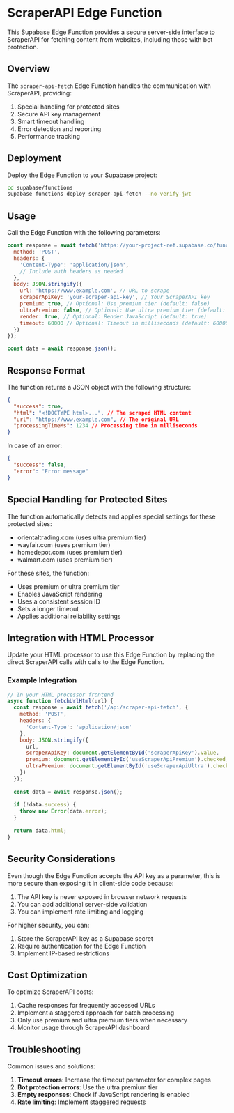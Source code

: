 # ScraperAPI Edge Function

This Supabase Edge Function provides a secure server-side interface to ScraperAPI for fetching content from websites, including those with bot protection.

## Overview

The `scraper-api-fetch` Edge Function handles the communication with ScraperAPI, providing:

1. Special handling for protected sites
2. Secure API key management
3. Smart timeout handling
4. Error detection and reporting
5. Performance tracking

## Deployment

Deploy the Edge Function to your Supabase project:

```bash
cd supabase/functions
supabase functions deploy scraper-api-fetch --no-verify-jwt
```

## Usage

Call the Edge Function with the following parameters:

```javascript
const response = await fetch('https://your-project-ref.supabase.co/functions/v1/scraper-api-fetch', {
  method: 'POST',
  headers: {
    'Content-Type': 'application/json',
    // Include auth headers as needed
  },
  body: JSON.stringify({
    url: 'https://www.example.com', // URL to scrape
    scraperApiKey: 'your-scraper-api-key', // Your ScraperAPI key
    premium: true, // Optional: Use premium tier (default: false)
    ultraPremium: false, // Optional: Use ultra premium tier (default: false)
    render: true, // Optional: Render JavaScript (default: true)
    timeout: 60000 // Optional: Timeout in milliseconds (default: 60000, or 120000 for protected sites)
  })
});

const data = await response.json();
```

## Response Format

The function returns a JSON object with the following structure:

```json
{
  "success": true,
  "html": "<!DOCTYPE html>...", // The scraped HTML content
  "url": "https://www.example.com", // The original URL
  "processingTimeMs": 1234 // Processing time in milliseconds
}
```

In case of an error:

```json
{
  "success": false,
  "error": "Error message"
}
```

## Special Handling for Protected Sites

The function automatically detects and applies special settings for these protected sites:
- orientaltrading.com (uses ultra premium tier)
- wayfair.com (uses premium tier)
- homedepot.com (uses premium tier)
- walmart.com (uses premium tier)

For these sites, the function:
- Uses premium or ultra premium tier
- Enables JavaScript rendering
- Uses a consistent session ID
- Sets a longer timeout
- Applies additional reliability settings

## Integration with HTML Processor

Update your HTML processor to use this Edge Function by replacing the direct ScraperAPI calls with calls to the Edge Function.

### Example Integration

```javascript
// In your HTML processor frontend
async function fetchUrlHtml(url) {
  const response = await fetch('/api/scraper-api-fetch', {
    method: 'POST',
    headers: {
      'Content-Type': 'application/json'
    },
    body: JSON.stringify({
      url,
      scraperApiKey: document.getElementById('scraperApiKey').value,
      premium: document.getElementById('useScraperApiPremium').checked,
      ultraPremium: document.getElementById('useScraperApiUltra').checked
    })
  });
  
  const data = await response.json();
  
  if (!data.success) {
    throw new Error(data.error);
  }
  
  return data.html;
}
```

## Security Considerations

Even though the Edge Function accepts the API key as a parameter, this is more secure than exposing it in client-side code because:

1. The API key is never exposed in browser network requests
2. You can add additional server-side validation
3. You can implement rate limiting and logging

For higher security, you can:
1. Store the ScraperAPI key as a Supabase secret
2. Require authentication for the Edge Function
3. Implement IP-based restrictions

## Cost Optimization

To optimize ScraperAPI costs:

1. Cache responses for frequently accessed URLs
2. Implement a staggered approach for batch processing
3. Only use premium and ultra premium tiers when necessary
4. Monitor usage through ScraperAPI dashboard

## Troubleshooting

Common issues and solutions:

1. **Timeout errors**: Increase the timeout parameter for complex pages
2. **Bot protection errors**: Use the ultra premium tier
3. **Empty responses**: Check if JavaScript rendering is enabled
4. **Rate limiting**: Implement staggered requests